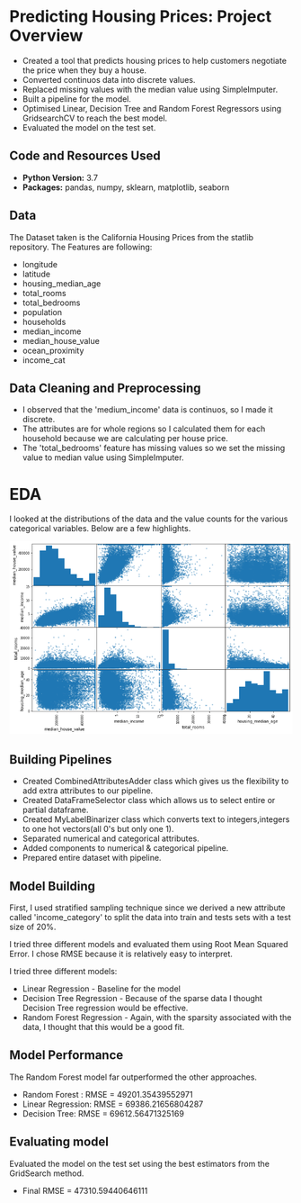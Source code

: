 # Predicting Housing Prices: Project Overview

* Created a tool that predicts housing prices to help customers negotiate the price when they buy a house.
* Converted continuos data into discrete values.
* Replaced missing values with the median value using SimpleImputer.
* Built a pipeline for the model.
* Optimised Linear, Decision Tree and Random Forest Regressors using GridsearchCV to reach the best model.
* Evaluated the model on the test set.

## Code and Resources Used
* **Python Version:** 3.7
* **Packages:** pandas, numpy, sklearn, matplotlib, seaborn

## Data
The Dataset taken is the California Housing Prices from the statlib repository. The Features are following:
* longitude
* latitude
* housing_median_age
* total_rooms
* total_bedrooms
* population
* households
* median_income
* median_house_value
* ocean_proximity
* income_cat

## Data Cleaning and Preprocessing
* I observed that the 'medium_income' data is continuos, so I made it discrete.
* The attributes are for whole regions so I calculated them for each household because we are calculating per house price.
* The 'total_bedrooms' feature has missing values so we set the missing value to median value using SimpleImputer.

# EDA
I looked at the distributions of the data and the value counts for the various categorical variables. Below are a few highlights.

![alt text](https://github.com/sandeepan1999/Predicting-House-Prices/blob/master/scatter-matrix.png "Scatter matrix")

## Building Pipelines
* Created CombinedAttributesAdder class which gives us the flexibility to add extra attributes to our pipeline.
* Created DataFrameSelector class which allows us to select entire or partial dataframe.
* Created MyLabelBinarizer class which converts text to integers,integers to one hot vectors(all 0's but only one 1).
* Separated numerical and categorical attributes.
* Added components to numerical & categorical pipeline.
* Prepared entire dataset with pipeline.

## Model Building
First, I used stratified sampling technique since we derived a new attribute called 'income_category' to split the data into train and tests sets with a test size of 20%.

I tried three different models and evaluated them using Root Mean Squared Error. I chose RMSE because it is relatively easy to interpret.

I tried three different models:
* Linear Regression - Baseline for the model
* Decision Tree Regression - Because of the sparse data I thought Decision Tree regression would be effective. 
* Random Forest Regression - Again, with the sparsity associated with the data, I thought that this would be a good fit.

## Model Performance
The Random Forest model far outperformed the other approaches.
* Random Forest : RMSE = 49201.35439552971 
* Linear Regression: RMSE = 69386.21656804287  
* Decision Tree: RMSE = 69612.56471325169

## Evaluating model
Evaluated the model on the test set using the best estimators from the GridSearch method.
* Final RMSE = 47310.59440646111



